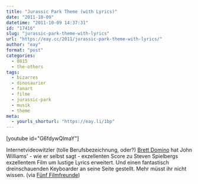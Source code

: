 ```yaml
---
title: "Jurassic Park Theme (with Lyrics)"
date: "2011-10-09"
datetime: "2011-10-09 14:37:31"
id: "17416"
slug: "jurassic-park-theme-with-lyrics"
url: "https://eay.cc/2011/jurassic-park-theme-with-lyrics/"
author: "eay"
format: "post"
categories:
  - 0815
  - the-others
tags:
  - bizarres
  - dinosaurier
  - fanart
  - filme
  - jurassic-park
  - musik
  - theme
meta:
  - yourls_shorturl: "https://eay.li/1bp"
---
```


\[youtube id="G6fdywQlmaY"\]

Internetvideowitzler (tolle Berufsbezeichnung, oder?) [Brett Domino](http://www.brettdomino.com/) hat John Williams' - wie er selbst sagt - exzellenten Score zu Steven Spielbergs exzellentem Film um lustige Lyrics erweitert. Und einen fantastisch dreinschauenden Keyboarder an seine Seite gestellt. Mehr müsst ihr nicht wissen. (via [Fünf Filmfreunde](http://www.fuenf-filmfreunde.de/2011/10/07/jurassic-park-theme-with-lyrics/))

